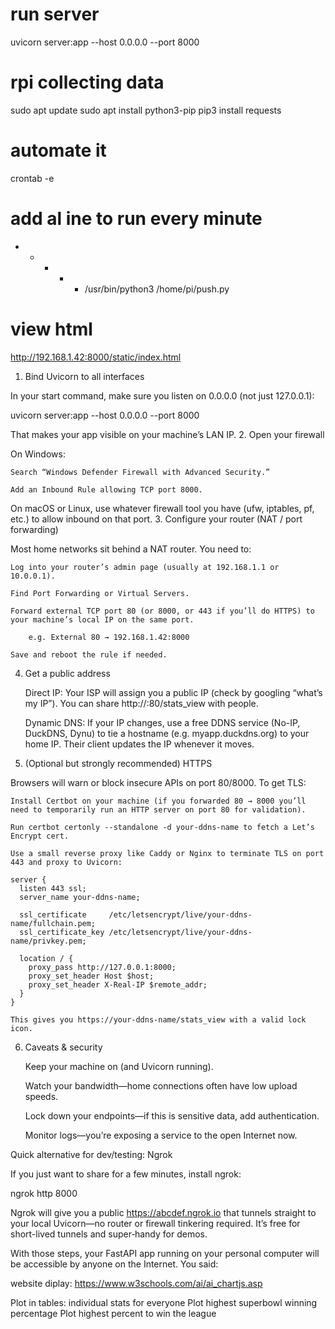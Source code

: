 # run server
uvicorn server:app --host 0.0.0.0 --port 8000



# rpi collecting data
sudo apt update
sudo apt install python3-pip
pip3 install requests

# automate it
crontab -e

# add al ine to run every minute
* * * * * /usr/bin/python3 /home/pi/push.py

# view html
http://192.168.1.42:8000/static/index.html


1. Bind Uvicorn to all interfaces

In your start command, make sure you listen on 0.0.0.0 (not just 127.0.0.1):

uvicorn server:app --host 0.0.0.0 --port 8000

That makes your app visible on your machine’s LAN IP.
2. Open your firewall

On Windows:

    Search “Windows Defender Firewall with Advanced Security.”

    Add an Inbound Rule allowing TCP port 8000.

On macOS or Linux, use whatever firewall tool you have (ufw, iptables, pf, etc.) to allow inbound on that port.
3. Configure your router (NAT / port forwarding)

Most home networks sit behind a NAT router. You need to:

    Log into your router’s admin page (usually at 192.168.1.1 or 10.0.0.1).

    Find Port Forwarding or Virtual Servers.

    Forward external TCP port 80 (or 8000, or 443 if you’ll do HTTPS) to your machine’s local IP on the same port.

        e.g. External 80 → 192.168.1.42:8000

    Save and reboot the rule if needed.

4. Get a public address

    Direct IP: Your ISP will assign you a public IP (check by googling “what’s my IP”). You can share http://<that-ip>:80/stats_view with people.

    Dynamic DNS: If your IP changes, use a free DDNS service (No-IP, DuckDNS, Dynu) to tie a hostname (e.g. myapp.duckdns.org) to your home IP. Their client updates the IP whenever it moves.

5. (Optional but strongly recommended) HTTPS

Browsers will warn or block insecure APIs on port 80/8000. To get TLS:

    Install Certbot on your machine (if you forwarded 80 → 8000 you’ll need to temporarily run an HTTP server on port 80 for validation).

    Run certbot certonly --standalone -d your-ddns-name to fetch a Let’s Encrypt cert.

    Use a small reverse proxy like Caddy or Nginx to terminate TLS on port 443 and proxy to Uvicorn:

    server {
      listen 443 ssl;
      server_name your-ddns-name;

      ssl_certificate     /etc/letsencrypt/live/your-ddns-name/fullchain.pem;
      ssl_certificate_key /etc/letsencrypt/live/your-ddns-name/privkey.pem;

      location / {
        proxy_pass http://127.0.0.1:8000;
        proxy_set_header Host $host;
        proxy_set_header X-Real-IP $remote_addr;
      }
    }

    This gives you https://your-ddns-name/stats_view with a valid lock icon.

6. Caveats & security

    Keep your machine on (and Uvicorn running).

    Watch your bandwidth—home connections often have low upload speeds.

    Lock down your endpoints—if this is sensitive data, add authentication.

    Monitor logs—you’re exposing a service to the open Internet now.

Quick alternative for dev/testing: Ngrok

If you just want to share for a few minutes, install ngrok:

ngrok http 8000

Ngrok will give you a public https://abcdef.ngrok.io that tunnels straight to your local Uvicorn—no router or firewall tinkering required. It’s free for short-lived tunnels and super‐handy for demos.

With those steps, your FastAPI app running on your personal computer will be accessible by anyone on the Internet.
You said:




website diplay: 
https://www.w3schools.com/ai/ai_chartjs.asp



Plot in tables: individual stats for everyone
Plot highest superbowl winning percentage
Plot highest percent to win the league

